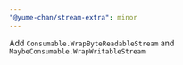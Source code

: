 ```yaml
---
"@yume-chan/stream-extra": minor
---
```


Add `Consumable.WrapByteReadableStream` and `MaybeConsumable.WrapWritableStream`
